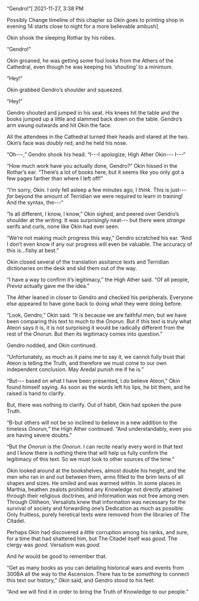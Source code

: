 “Gendro!”\[ 2021-11-27, 3:38 PM

Possibly Change timeline of this chapter so Okin goes to printing shop in evening 14 starts close to night for a more believable ambush\]

Okin shook the sleeping Rothar by his robes.

“Gendro!”

Okin groaned, he was getting some foul looks from the Athers of the Cathedral, even though he was keeping his ‘shouting’ to a minimum. 

“Hey!” 

Okin grabbed Gendro’s shoulder and squeezed.

“Hey!” 

Gendro shouted and jumped in his seat. His knees hit the table and the books jumped up a little and slammed back down on the table. Gendro’s arm swung outwards and hit Okin the face.

All the attendees in the Cathedral turned their heads and stared at the two. Okin’s face was *doubly* red, and he held his nose. 

“Oh---,” Gendro shook his head. “I---I apologize, High Ather Okin--- I---“

“How much work have you actually done, Gendro?” Okin hissed in the Rothar’s ear. “There’s a lot of books here, but it seems like you only got a few pages farther than where I left off!” 

“I’m sorry, Okin. I only fell asleep a few minutes ago, I *think.* This is just--- *far* beyond the amount of Terridian we were required to learn in training! And the syntax, the---“

“Is all different, I know, I know,” Okin sighed, and peered over Gendro’s shoulder at the writing. It was surprisingly neat--- but there were *strange* serifs and curls, none like Okin had ever seen. 

“We’re not making much progress this way,” Gendro scratched his ear. “And I don’t even know if any our progress will even be valuable. The accuracy of this is...fishy at best.”

Okin closed several of the translation assitance texts and Terridian dictionaries on the desk and slid them out of the way. 

“I have a way to confirm it’s legitimacy,” the High Ather said. “Of all people, *Previa* actually gave me the idea.”

The Ather leaned in closer to Gendro and checked his peripherals. Everyone else appeared to have gone back to doing what they were doing before.

“Look, Gendro,” Okin said. “It is because we are faithful men, but we have been comparing this text to much to the *Onorun.* But if this text is truly what Ateon says it is, it is not surprising it would be radically different from the rest of the *Onorun.* But then its legitimacy comes into question.”

Gendro nodded, and Okin continued.

“Unfortunately, as much as it pains me to say it, we cannot fully trust that Ateon is telling the Truth, and therefore we must come to our own independent conclusion. May Aredal punish me if he is.”

“But--- based on what I have been presented, I *do* believe Ateon,” Okin found himself saying. As soon as the words left his lips, he bit them, and he raised is hand to clarify.

But, there was nothing *to* clarify. Out of habit, Okin had spoken the pure Truth. 

“B-but others will not be so inclined to believe in a new addition to the timeless *Onorun,”* the High Ather continued. “And understandably, even you are having severe doubts.” 

“But the *Onorun* is the *Onorun.* I can recite nearly every word in that text and I know there is nothing there that will help us fully confirm the legitimacy of this text. So we must look to other sources of the time.”

Okin looked around at the bookshelves, almost double his height, and the men who ran in and out between them, arms filled to the brim texts of all shapes and sizes. He smiled and was warmed within. In some places in Marthia, heathen zealots prohibited any Knowledge not directly attained through their religious doctrines, and information was not free among men. Through Olitheon, Versalists knew that information was necessary for the survival of society and forwarding one’s Dedication as much as possible. Only fruitless, purely heretical texts were removed from the libraries of The Citadel.

Perhaps Okin had discovered a *little* corruption among his ranks, and sure, for a time that had shattered him, but The Citadel itself was *good.* The clergy was *good*. Versalism was *good.* 

And *he* would be good to remember that.

“Get as many books as you can detailing historical wars and events from 300BA all the way to the Ascension. There has to be *something* to connect this text our history,” Okin said, and Gendro stood to his feet. 

“And we will find it in order to bring the Truth of Knowledge to our people.”